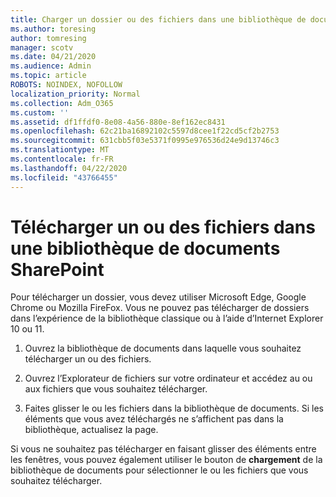 ```yaml
---
title: Charger un dossier ou des fichiers dans une bibliothèque de documents
ms.author: toresing
author: tomresing
manager: scotv
ms.date: 04/21/2020
ms.audience: Admin
ms.topic: article
ROBOTS: NOINDEX, NOFOLLOW
localization_priority: Normal
ms.collection: Adm_O365
ms.custom: ''
ms.assetid: df1ffdf0-8e08-4a56-880e-8ef162ec8431
ms.openlocfilehash: 62c21ba16892102c5597d8cee1f22cd5cf2b2753
ms.sourcegitcommit: 631cbb5f03e5371f0995e976536d24e9d13746c3
ms.translationtype: MT
ms.contentlocale: fr-FR
ms.lasthandoff: 04/22/2020
ms.locfileid: "43766455"
---
```

# <a name="upload-a-folder-or-files-to-a-sharepoint-document-library"></a>Télécharger un ou des fichiers dans une bibliothèque de documents SharePoint

Pour télécharger un dossier, vous devez utiliser Microsoft Edge, Google Chrome ou Mozilla FireFox. Vous ne pouvez pas télécharger de dossiers dans l’expérience de la bibliothèque classique ou à l’aide d’Internet Explorer 10 ou 11.
  
1. Ouvrez la bibliothèque de documents dans laquelle vous souhaitez télécharger un ou des fichiers.
    
2. Ouvrez l’Explorateur de fichiers sur votre ordinateur et accédez au ou aux fichiers que vous souhaitez télécharger.
    
3. Faites glisser le ou les fichiers dans la bibliothèque de documents. Si les éléments que vous avez téléchargés ne s’affichent pas dans la bibliothèque, actualisez la page. 
    
Si vous ne souhaitez pas télécharger en faisant glisser des éléments entre les fenêtres, vous pouvez également utiliser le bouton de **chargement** de la bibliothèque de documents pour sélectionner le ou les fichiers que vous souhaitez télécharger. 
  

